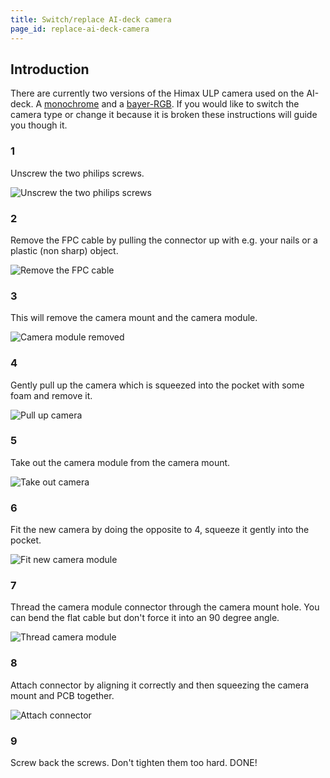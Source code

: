 ```yaml
---
title: Switch/replace AI-deck camera
page_id: replace-ai-deck-camera
---
```


## Introduction
There are currently two versions of the Himax ULP camera used on the AI-deck. A [monochrome](https://store.bitcraze.io/collections/accessories/products/ai-deck-monocrome-camera-module) and a [bayer-RGB](https://store.bitcraze.io/collections/accessories/products/copy-of-ai-deck-color-camera-module). If you would like to switch the camera type or change it because it is broken these instructions will guide you though it.

### 1
Unscrew the two philips screws.

![Unscrew the two philips screws](/docs/images/replace-camera/1-un-screw-400px.jpg)

### 2
Remove the FPC cable by pulling the connector up with e.g. your nails or a plastic (non sharp) object.

![Remove the FPC cable](/docs/images/replace-camera/2-remove-connection-400px.jpg)

### 3
This will remove the camera mount and the camera module.

![Camera module removed](/docs/images/replace-camera/3-camera-mount-removed-400px.jpg)

### 4
Gently pull up the camera which is squeezed into the pocket with some foam and remove it.

![Pull up camera](/docs/images/replace-camera/4-pull-up-camera-400px.jpg)

### 5
Take out the camera module from the camera mount.

![Take out camera](/docs/images/replace-camera/5-camera-removed-400px.jpg)

### 6
Fit the new camera by doing the opposite to 4, squeeze it gently into the pocket.

![Fit new camera module](/docs/images/replace-camera/6-fit-new-camera-400px.jpg)

### 7
Thread the camera module connector through the camera mount hole. You can bend the flat cable but don't force it into an 90 degree angle.

![Thread camera module](/docs/images/replace-camera/7-fit-connector-in-hole-400px.jpg)

### 8
Attach connector by aligning it correctly and then squeezing the camera mount and PCB together.

![Attach connector](/docs/images/replace-camera/8-push-and-attach-connector-400px.jpg)

### 9
Screw back the screws. Don't tighten them too hard. DONE!
